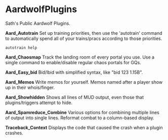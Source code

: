 # AardwolfPlugins
Sath's Public Aardwolf Plugins.

**Aard_Autotrain**
Set up training priorities, then use the 'autotrain' command to automatically spend all of your trains/pracs according to those priorities.

```autotrain help```

**Aard_Chaosmap**
Track the landing room of every portal you use. Use a single command to enable/disable regular chaos portals for GQs.

**Aard_Easy_bid**
Bid/lbid with simplified syntax, like "bid 123 1.15B".

**Aard_Memos**
Write memos for yourself. Memos named after a player show up in their whois/finger.

**Aard_Showhidden**
Shows all lines of MUD output, even those that plugins/triggers attempt to hide.

**Aard_Spamreduce_Combine**
Various options for combining multiple lines of output into single lines. Reformat combat to a column-based display.

**Traceback_Context**
Displays the code that caused the crash when a plugin crashes.
